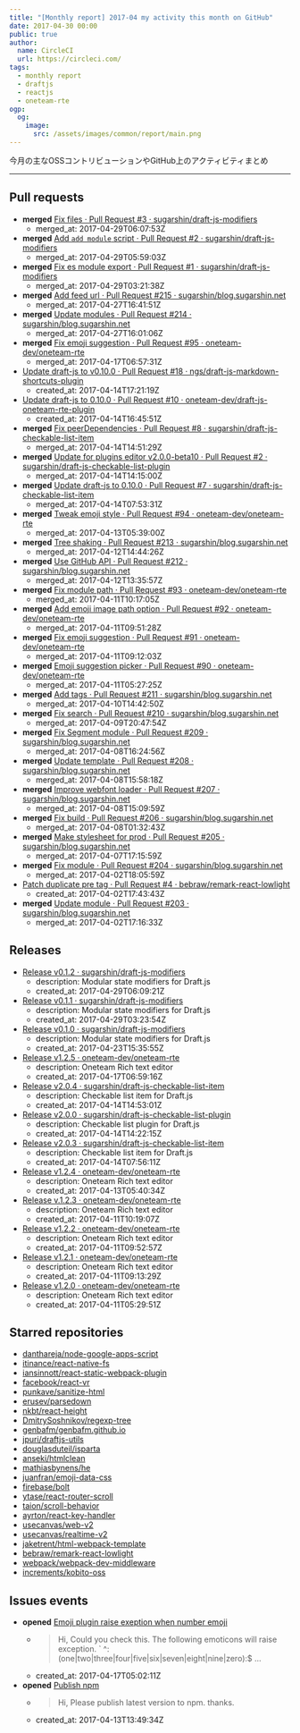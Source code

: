 ```yaml
---
title: "[Monthly report] 2017-04 my activity this month on GitHub"
date: 2017-04-30 00:00
public: true
author:
  name: CircleCI
  url: https://circleci.com/
tags:
  - monthly report
  - draftjs
  - reactjs
  - oneteam-rte
ogp:
  og:
    image:
      src: /assets/images/common/report/main.png
---
```


今月の主なOSSコントリビューションやGitHub上のアクティビティまとめ

***

## Pull requests

- **merged** [Fix files · Pull Request #3 · sugarshin/draft-js-modifiers](https://github.com/sugarshin/draft-js-modifiers/pull/3)
  - merged_at: 2017-04-29T06:07:53Z
- **merged** [Add `add module` script · Pull Request #2 · sugarshin/draft-js-modifiers](https://github.com/sugarshin/draft-js-modifiers/pull/2)
  - merged_at: 2017-04-29T05:59:03Z
- **merged** [Fix es module export · Pull Request #1 · sugarshin/draft-js-modifiers](https://github.com/sugarshin/draft-js-modifiers/pull/1)
  - merged_at: 2017-04-29T03:21:38Z
- **merged** [Add feed url · Pull Request #215 · sugarshin/blog.sugarshin.net](https://github.com/sugarshin/blog.sugarshin.net/pull/215)
  - merged_at: 2017-04-27T16:41:51Z
- **merged** [Update modules · Pull Request #214 · sugarshin/blog.sugarshin.net](https://github.com/sugarshin/blog.sugarshin.net/pull/214)
  - merged_at: 2017-04-27T16:01:06Z
- **merged** [Fix emoji suggestion · Pull Request #95 · oneteam-dev/oneteam-rte](https://github.com/oneteam-dev/oneteam-rte/pull/95)
  - merged_at: 2017-04-17T06:57:31Z
- [Update draft-js to v0.10.0 · Pull Request #18 · ngs/draft-js-markdown-shortcuts-plugin](https://github.com/ngs/draft-js-markdown-shortcuts-plugin/pull/18)
  - created_at: 2017-04-14T17:21:19Z
- [Update draft-js to 0.10.0 · Pull Request #10 · oneteam-dev/draft-js-oneteam-rte-plugin](https://github.com/oneteam-dev/draft-js-oneteam-rte-plugin/pull/10)
  - created_at: 2017-04-14T16:45:51Z
- **merged** [Fix peerDependencies · Pull Request #8 · sugarshin/draft-js-checkable-list-item](https://github.com/sugarshin/draft-js-checkable-list-item/pull/8)
  - merged_at: 2017-04-14T14:51:29Z
- **merged** [Update for plugins editor v2.0.0-beta10 · Pull Request #2 · sugarshin/draft-js-checkable-list-plugin](https://github.com/sugarshin/draft-js-checkable-list-plugin/pull/2)
  - merged_at: 2017-04-14T14:15:00Z
- **merged** [Update draft-js to 0.10.0 · Pull Request #7 · sugarshin/draft-js-checkable-list-item](https://github.com/sugarshin/draft-js-checkable-list-item/pull/7)
  - merged_at: 2017-04-14T07:53:31Z
- **merged** [Tweak emoji style · Pull Request #94 · oneteam-dev/oneteam-rte](https://github.com/oneteam-dev/oneteam-rte/pull/94)
  - merged_at: 2017-04-13T05:39:00Z
- **merged** [Tree shaking · Pull Request #213 · sugarshin/blog.sugarshin.net](https://github.com/sugarshin/blog.sugarshin.net/pull/213)
  - merged_at: 2017-04-12T14:44:26Z
- **merged** [Use GitHub API · Pull Request #212 · sugarshin/blog.sugarshin.net](https://github.com/sugarshin/blog.sugarshin.net/pull/212)
  - merged_at: 2017-04-12T13:35:57Z
- **merged** [Fix module path · Pull Request #93 · oneteam-dev/oneteam-rte](https://github.com/oneteam-dev/oneteam-rte/pull/93)
  - merged_at: 2017-04-11T10:17:05Z
- **merged** [Add emoji image path option · Pull Request #92 · oneteam-dev/oneteam-rte](https://github.com/oneteam-dev/oneteam-rte/pull/92)
  - merged_at: 2017-04-11T09:51:28Z
- **merged** [Fix emoji suggestion · Pull Request #91 · oneteam-dev/oneteam-rte](https://github.com/oneteam-dev/oneteam-rte/pull/91)
  - merged_at: 2017-04-11T09:12:03Z
- **merged** [Emoji suggestion picker · Pull Request #90 · oneteam-dev/oneteam-rte](https://github.com/oneteam-dev/oneteam-rte/pull/90)
  - merged_at: 2017-04-11T05:27:25Z
- **merged** [Add tags · Pull Request #211 · sugarshin/blog.sugarshin.net](https://github.com/sugarshin/blog.sugarshin.net/pull/211)
  - merged_at: 2017-04-10T14:42:50Z
- **merged** [Fix search · Pull Request #210 · sugarshin/blog.sugarshin.net](https://github.com/sugarshin/blog.sugarshin.net/pull/210)
  - merged_at: 2017-04-09T20:47:54Z
- **merged** [Fix Segment module · Pull Request #209 · sugarshin/blog.sugarshin.net](https://github.com/sugarshin/blog.sugarshin.net/pull/209)
  - merged_at: 2017-04-08T16:24:56Z
- **merged** [Update template · Pull Request #208 · sugarshin/blog.sugarshin.net](https://github.com/sugarshin/blog.sugarshin.net/pull/208)
  - merged_at: 2017-04-08T15:58:18Z
- **merged** [Improve webfont loader · Pull Request #207 · sugarshin/blog.sugarshin.net](https://github.com/sugarshin/blog.sugarshin.net/pull/207)
  - merged_at: 2017-04-08T15:09:59Z
- **merged** [Fix build · Pull Request #206 · sugarshin/blog.sugarshin.net](https://github.com/sugarshin/blog.sugarshin.net/pull/206)
  - merged_at: 2017-04-08T01:32:43Z
- **merged** [Make stylesheet for prod · Pull Request #205 · sugarshin/blog.sugarshin.net](https://github.com/sugarshin/blog.sugarshin.net/pull/205)
  - merged_at: 2017-04-07T17:15:59Z
- **merged** [Fix module · Pull Request #204 · sugarshin/blog.sugarshin.net](https://github.com/sugarshin/blog.sugarshin.net/pull/204)
  - merged_at: 2017-04-02T18:05:59Z
- [Patch duplicate pre tag · Pull Request #4 · bebraw/remark-react-lowlight](https://github.com/bebraw/remark-react-lowlight/pull/4)
  - created_at: 2017-04-02T17:43:43Z
- **merged** [Update module · Pull Request #203 · sugarshin/blog.sugarshin.net](https://github.com/sugarshin/blog.sugarshin.net/pull/203)
  - merged_at: 2017-04-02T17:16:33Z

## Releases

- [Release v0.1.2 · sugarshin/draft-js-modifiers](https://github.com/sugarshin/draft-js-modifiers/releases/tag/v0.1.2)
  - description: Modular state modifiers for Draft.js
  - created_at: 2017-04-29T06:09:21Z
- [Release v0.1.1 · sugarshin/draft-js-modifiers](https://github.com/sugarshin/draft-js-modifiers/releases/tag/v0.1.1)
  - description: Modular state modifiers for Draft.js
  - created_at: 2017-04-29T03:23:54Z
- [Release v0.1.0 · sugarshin/draft-js-modifiers](https://github.com/sugarshin/draft-js-modifiers/releases/tag/v0.1.0)
  - description: Modular state modifiers for Draft.js
  - created_at: 2017-04-23T15:35:55Z
- [Release v1.2.5 · oneteam-dev/oneteam-rte](https://github.com/oneteam-dev/oneteam-rte/releases/tag/v1.2.5)
  - description: Oneteam Rich text editor
  - created_at: 2017-04-17T06:59:16Z
- [Release v2.0.4 · sugarshin/draft-js-checkable-list-item](https://github.com/sugarshin/draft-js-checkable-list-item/releases/tag/v2.0.4)
  - description: Checkable list item for Draft.js
  - created_at: 2017-04-14T14:53:01Z
- [Release v2.0.0 · sugarshin/draft-js-checkable-list-plugin](https://github.com/sugarshin/draft-js-checkable-list-plugin/releases/tag/v2.0.0)
  - description: Checkable list plugin for Draft.js
  - created_at: 2017-04-14T14:22:15Z
- [Release v2.0.3 · sugarshin/draft-js-checkable-list-item](https://github.com/sugarshin/draft-js-checkable-list-item/releases/tag/v2.0.3)
  - description: Checkable list item for Draft.js
  - created_at: 2017-04-14T07:56:11Z
- [Release v1.2.4 · oneteam-dev/oneteam-rte](https://github.com/oneteam-dev/oneteam-rte/releases/tag/v1.2.4)
  - description: Oneteam Rich text editor
  - created_at: 2017-04-13T05:40:34Z
- [Release v.1.2.3 · oneteam-dev/oneteam-rte](https://github.com/oneteam-dev/oneteam-rte/releases/tag/v.1.2.3)
  - description: Oneteam Rich text editor
  - created_at: 2017-04-11T10:19:07Z
- [Release v1.2.2 · oneteam-dev/oneteam-rte](https://github.com/oneteam-dev/oneteam-rte/releases/tag/v1.2.2)
  - description: Oneteam Rich text editor
  - created_at: 2017-04-11T09:52:57Z
- [Release v1.2.1 · oneteam-dev/oneteam-rte](https://github.com/oneteam-dev/oneteam-rte/releases/tag/v1.2.1)
  - description: Oneteam Rich text editor
  - created_at: 2017-04-11T09:13:29Z
- [Release v1.2.0 · oneteam-dev/oneteam-rte](https://github.com/oneteam-dev/oneteam-rte/releases/tag/v1.2.0)
  - description: Oneteam Rich text editor
  - created_at: 2017-04-11T05:29:51Z

## Starred repositories

- [danthareja/node-google-apps-script](https://github.com/danthareja/node-google-apps-script)
- [itinance/react-native-fs](https://github.com/itinance/react-native-fs)
- [iansinnott/react-static-webpack-plugin](https://github.com/iansinnott/react-static-webpack-plugin)
- [facebook/react-vr](https://github.com/facebook/react-vr)
- [punkave/sanitize-html](https://github.com/punkave/sanitize-html)
- [erusev/parsedown](https://github.com/erusev/parsedown)
- [nkbt/react-height](https://github.com/nkbt/react-height)
- [DmitrySoshnikov/regexp-tree](https://github.com/DmitrySoshnikov/regexp-tree)
- [genbafm/genbafm.github.io](https://github.com/genbafm/genbafm.github.io)
- [jpuri/draftjs-utils](https://github.com/jpuri/draftjs-utils)
- [douglasduteil/isparta](https://github.com/douglasduteil/isparta)
- [anseki/htmlclean](https://github.com/anseki/htmlclean)
- [mathiasbynens/he](https://github.com/mathiasbynens/he)
- [juanfran/emoji-data-css](https://github.com/juanfran/emoji-data-css)
- [firebase/bolt](https://github.com/firebase/bolt)
- [ytase/react-router-scroll](https://github.com/ytase/react-router-scroll)
- [taion/scroll-behavior](https://github.com/taion/scroll-behavior)
- [ayrton/react-key-handler](https://github.com/ayrton/react-key-handler)
- [usecanvas/web-v2](https://github.com/usecanvas/web-v2)
- [usecanvas/realtime-v2](https://github.com/usecanvas/realtime-v2)
- [jaketrent/html-webpack-template](https://github.com/jaketrent/html-webpack-template)
- [bebraw/remark-react-lowlight](https://github.com/bebraw/remark-react-lowlight)
- [webpack/webpack-dev-middleware](https://github.com/webpack/webpack-dev-middleware)
- [increments/kobito-oss](https://github.com/increments/kobito-oss)

## Issues events

- **opened** [Emoji plugin raise exeption when number emoji](https://github.com/draft-js-plugins/draft-js-plugins/issues/717)
  - > Hi,    Could you check this. The following emoticons will raise exception.    `  ^:(one|two|three|four|five|six|seven|eight|nine|zero):$ ...
  - created_at: 2017-04-17T05:02:11Z
- **opened** [Publish npm](https://github.com/iamcal/emoji-data/issues/84)
  - > Hi,    Please publish latest version to npm. thanks.
  - created_at: 2017-04-13T13:49:34Z
